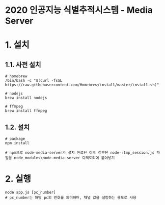 2020 인공지능 식별추적시스템 - Media Server
=====
# 1. 설치
## 1.1. 사전 설치
    # homebrew
    /bin/bash -c "$(curl -fsSL https://raw.githubusercontent.com/Homebrew/install/master/install.sh)"

    # nodejs
    brew install nodejs

    # ffmpeg
    brew install ffmpeg

## 1.2. 설치
    # package
    npm install

    # npm으로 node-media-server가 설치 완료된 이후 첨부된 node-rtmp_session.js 파일을 node_modules\node-media-server 디렉토리에 붙여넣기

# 2. 실행
    node app.js [pc_number]
    # pc_number는 해당 pc의 번호를 의미하며, 채널 값을 설정하는 용도로 사용
 